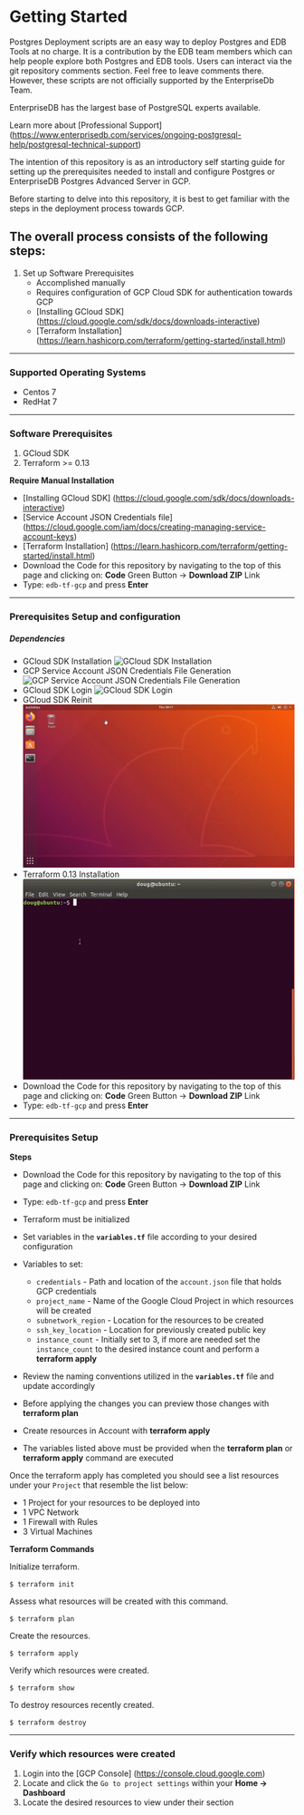 # Getting Started
Postgres Deployment scripts are an easy way to deploy Postgres and EDB Tools at no charge. It is a contribution by the EDB team members which can help people explore both Postgres and EDB tools. Users can interact via the git repository comments section. Feel free to leave comments there. However, these scripts are not officially supported by the EnterpriseDb Team.

EnterpriseDB has the largest base of PostgreSQL experts available.

Learn more about [Professional Support] (https://www.enterprisedb.com/services/ongoing-postgresql-help/postgresql-technical-support)

The intention of this repository is as an introductory self starting guide for setting up the prerequisites needed to install and configure Postgres or EnterpriseDB Postgres Advanced Server in GCP.

Before starting to delve into this repository, it is best to get familiar with the steps in the deployment process towards GCP.

## The overall process consists of the following steps:

1. Set up Software Prerequisites
   * Accomplished manually
   * Requires configuration of GCP Cloud SDK for authentication towards GCP
   * [Installing GCloud SDK] (https://cloud.google.com/sdk/docs/downloads-interactive)
   * [Terraform Installation]  (https://learn.hashicorp.com/terraform/getting-started/install.html)

----
### Supported Operating Systems
* Centos 7
* RedHat 7

----
### Software Prerequisites
1. GCloud SDK
2. Terraform >= 0.13

**Require Manual Installation**
* [Installing GCloud SDK] (https://cloud.google.com/sdk/docs/downloads-interactive)
* [Service Account JSON Credentials file] (https://cloud.google.com/iam/docs/creating-managing-service-account-keys)
* [Terraform Installation]  (https://learn.hashicorp.com/terraform/getting-started/install.html)
* Download the Code for this repository by navigating to the top of this page and clicking on: **Code** Green Button -> **Download ZIP** Link
* Type: ```edb-tf-gcp``` and press **Enter**

----
### Prerequisites Setup and configuration
##### Dependencies
* GCloud SDK Installation
  ![GCloud SDK Installation](tutorials/Google_Cloud_SDK_Installation.gif)
* GCP Service Account JSON Credentials File Generation
  ![GCP Service Account JSON Credentials File Generation](tutorials/Google_Cloud_SDK_Generate_Credentials_JSON_File.gif)
* GCloud SDK Login
  ![GCloud SDK Login](tutorials/Google_Cloud_SDK_Login.gif)
* GCloud SDK Reinit 
  ![GCloud SDK Reinit](tutorials/Google_Cloud_SDK_Reinit.gif)
* Terraform 0.13 Installation 
  ![Terraform 0.13 Installation](tutorials/Terraform_0.13_Installation.gif)
* Download the Code for this repository by navigating to the top of this page and clicking on: **Code** Green Button -> **Download ZIP** Link
* Type: ```edb-tf-gcp``` and press **Enter**

----
### Prerequisites Setup

**Steps**

* Download the Code for this repository by navigating to the top of this page and clicking on: **Code** Green Button -> **Download ZIP** Link

* Type: ```edb-tf-gcp``` and press **Enter**

* Terraform must be initialized

* Set variables in the **```variables.tf```** file according to your desired configuration

* Variables to set:

   * ```credentials``` - Path and location of the ```account.json``` file that holds GCP credentials
   * ```project_name``` - Name of the Google Cloud Project in which resources will be created
   * ```subnetwork_region``` - Location for the resources to be created
   * ```ssh_key_location``` - Location for previously created public key
   * ```instance_count``` - Initially set to 3, if more are needed set the ```instance_count``` to the desired instance count and perform a **terraform apply**

* Review the naming conventions utilized in the **```variables.tf```** file and update accordingly

* Before applying the changes you can preview those changes with **terraform plan**

* Create resources in Account with **terraform apply**

* The variables listed above must be provided when the **terraform plan** or **terraform apply** command are executed

Once the terraform apply has completed you should see a list resources under your ```Project``` that resemble the list below:
* 1 Project for your resources to be deployed into
* 1 VPC Network
* 1 Firewall with Rules
* 3 Virtual Machines


**Terraform Commands**

Initialize terraform.

```
$ terraform init
```

Assess what resources will be created with this command.

```
$ terraform plan
```

Create the resources.

```
$ terraform apply
```

Verify which resources were created.

```
$ terraform show
```

To destroy resources recently created.

```
$ terraform destroy
```

----
### Verify which resources were created
1. Login into the [GCP Console]  (https://console.cloud.google.com)
2. Locate and click the ```Go to project settings``` within your **Home -> Dashboard**
3. Locate the desired resources to view under their section
